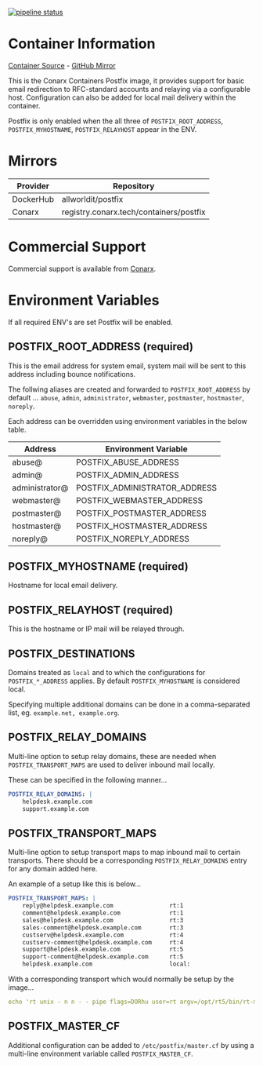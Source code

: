 [![pipeline status](https://gitlab.conarx.tech/containers/postfix/badges/main/pipeline.svg)](https://gitlab.conarx.tech/containers/postfix/-/commits/main)

# Container Information

[Container Source](https://gitlab.conarx.tech/containers/postfix) - [GitHub Mirror](https://github.com/AllWorldIT/containers-postfix)

This is the Conarx Containers Postfix image, it provides support for basic email redirection to RFC-standard accounts and relaying
via a configurable host. Configuration can also be added for local mail delivery within the container.

Postfix is only enabled when the all three of `POSTFIX_ROOT_ADDRESS`, `POSTFIX_MYHOSTNAME`, `POSTFIX_RELAYHOST` appear in the ENV.



# Mirrors

|  Provider  |  Repository                            |
|------------|----------------------------------------|
| DockerHub  | allworldit/postfix                      |
| Conarx     | registry.conarx.tech/containers/postfix |



# Commercial Support

Commercial support is available from [Conarx](https://conarx.tech).



# Environment Variables

If all required ENV's are set Postfix will be enabled.


## POSTFIX_ROOT_ADDRESS (required)

This is the email address for system email, system mail will be sent to this address including bounce notifications.

The follwing aliases are created and forwarded to `POSTFIX_ROOT_ADDRESS` by default ... `abuse`, `admin`, `administrator`,
`webmaster`, `postmaster`, `hostmaster`, `noreply`.

Each address can be overridden using environment variables in the below table.

| Address        | Environment Variable          |
|----------------|-------------------------------|
| abuse@         | POSTFIX_ABUSE_ADDRESS         |
| admin@         | POSTFIX_ADMIN_ADDRESS         |
| administrator@ | POSTFIX_ADMINISTRATOR_ADDRESS |
| webmaster@     | POSTFIX_WEBMASTER_ADDRESS     |
| postmaster@    | POSTFIX_POSTMASTER_ADDRESS    |
| hostmaster@    | POSTFIX_HOSTMASTER_ADDRESS    |
| noreply@       | POSTFIX_NOREPLY_ADDRESS       |


## POSTFIX_MYHOSTNAME (required)

Hostname for local email delivery.


## POSTFIX_RELAYHOST (required)

This is the hostname or IP mail will be relayed through.


## POSTFIX_DESTINATIONS

Domains treated as `local` and to which the configurations for `POSTFIX_*_ADDRESS` applies. By default `POSTFIX_MYHOSTNAME` is
considered local.

Specifying multiple additional domains can be done in a comma-separated list, eg. `example.net, example.org`.


## POSTFIX_RELAY_DOMAINS

Multi-line option to setup relay domains, these are needed when `POSTFIX_TRANSPORT_MAPS` are used to deliver inbound mail locally.

These can be specified in the following manner...

```yaml
POSTFIX_RELAY_DOMAINS: |
    helpdesk.example.com
    support.example.com
```


## POSTFIX_TRANSPORT_MAPS

Multi-line option to setup transport maps to map inbound mail to certain transports. There should be a corresponding
`POSTFIX_RELAY_DOMAINS` entry for any domain added here.

An example of a setup like this is below...

```yaml
POSTFIX_TRANSPORT_MAPS: |
    reply@helpdesk.example.com                rt:1
    comment@helpdesk.example.com              rt:1
    sales@helpdesk.example.com                rt:3
    sales-comment@helpdesk.example.com        rt:3
    custserv@helpdesk.example.com             rt:4
    custserv-comment@helpdesk.example.com     rt:4
    support@helpdesk.example.com              rt:5
    support-comment@helpdesk.example.com      rt:5
    helpdesk.example.com                      local:
```

With a corresponding transport which would normally be setup by the image...

```yaml
echo 'rt unix - n n - - pipe flags=DORhu user=rt argv=/opt/rt5/bin/rt-mailgate --queue $nexthop --action correspond --url http://localhost/' >> /etc/postfix/master.cf
```


## POSTFIX_MASTER_CF

Additional configuration can be added to `/etc/postfix/master.cf` by using a multi-line environment variable called
`POSTFIX_MASTER_CF`.
